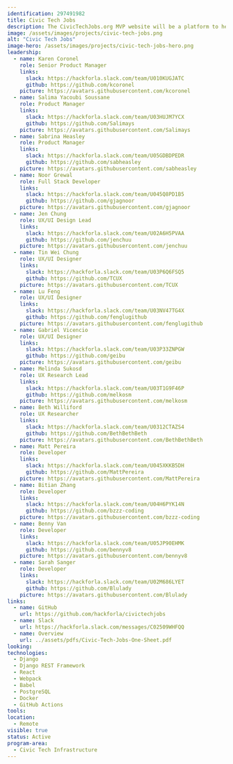 ```yaml
---
identification: 297491982
title: Civic Tech Jobs
description: The CivicTechJobs.org MVP website will be a platform to help prospective volunteers find inter disciplinary projects that will be useful for their career development while contributing to positive civic impact and a CMS for Hack for LA projects to be able to list their open roles.<br><br>The tool will match volunteers by availability, role, and program area. Future iterations of the platform will focus helping volunteers find volunteer opportunities that match paid job postings, so that a volunteer can better prepare themselves for the marketplace.
image: /assets/images/projects/civic-tech-jobs.png
alt: "Civic Tech Jobs"
image-hero: /assets/images/projects/civic-tech-jobs-hero.png
leadership: 
  - name: Karen Coronel
    role: Senior Product Manager
    links:
      slack: https://hackforla.slack.com/team/U010KUGJATC
      github: https://github.com/kcoronel
    picture: https://avatars.githubusercontent.com/kcoronel
  - name: Salima Yacoubi Soussane 
    role: Product Manager
    links:
      slack: https://hackforla.slack.com/team/U03HUJM7YCX
      github: https://github.com/Salimays
    picture: https://avatars.githubusercontent.com/Salimays
  - name: Sabrina Heasley
    role: Product Manager
    links:
      slack: https://hackforla.slack.com/team/U05GDBDPEDR
      github: https://github.com/sabheasley
    picture: https://avatars.githubusercontent.com/sabheasley
  - name: Noor Grewal
    role: Full Stack Developer
    links:
      slack: https://hackforla.slack.com/team/U045Q8PD1B5
      github: https://github.com/gjagnoor
    picture: https://avatars.githubusercontent.com/gjagnoor 
  - name: Jen Chung
    role: UX/UI Design Lead
    links:
      slack: https://hackforla.slack.com/team/U02A6H5PVAA
      github: https://github.com/jenchuu
    picture: https://avatars.githubusercontent.com/jenchuu
  - name: Tin Wei Chung
    role: UX/UI Designer
    links:
      slack: https://hackforla.slack.com/team/U03P6Q6FSQ5
      github: https://github.com/TCUX
    picture: https://avatars.githubusercontent.com/TCUX
  - name: Lu Feng
    role: UX/UI Designer
    links:
      slack: https://hackforla.slack.com/team/U03NV47TG4X
      github: https://github.com/fenglugithub
    picture: https://avatars.githubusercontent.com/fenglugithub
  - name: Gabriel Vicencio
    role: UX/UI Designer
    links:
      slack: https://hackforla.slack.com/team/U03P33ZNPGW
      github: https://github.com/geibu
    picture: https://avatars.githubusercontent.com/geibu
  - name: Melinda Sukosd
    role: UX Research Lead
    links:
      slack: https://hackforla.slack.com/team/U03T1G9F46P
      github: https://github.com/melkosm
    picture: https://avatars.githubusercontent.com/melkosm
  - name: Beth Williford
    role: UX Researcher
    links:
      slack: https://hackforla.slack.com/team/U0312CTAZS4
      github: https://github.com/BethBethBeth
    picture: https://avatars.githubusercontent.com/BethBethBeth
  - name: Matt Pereira
    role: Developer
    links:
      slack: https://hackforla.slack.com/team/U045XKKB5DH
      github: https://github.com/MattPereira
    picture: https://avatars.githubusercontent.com/MattPereira 
  - name: Bitian Zhang
    role: Developer
    links:
      slack: https://hackforla.slack.com/team/U04H6PYK14N
      github: https://github.com/bzzz-coding
    picture: https://avatars.githubusercontent.com/bzzz-coding
  - name: Benny Van
    role: Developer
    links:
      slack: https://hackforla.slack.com/team/U05JP90EHMK
      github: https://github.com/bennyv8
    picture: https://avatars.githubusercontent.com/bennyv8
  - name: Sarah Sanger
    role: Developer
    links:
      slack: https://hackforla.slack.com/team/U02M686LYET
      github: https://github.com/Blulady
    picture: https://avatars.githubusercontent.com/Blulady
links: 
  - name: GitHub
    url: https://github.com/hackforla/civictechjobs
  - name: Slack
    url: https://hackforla.slack.com/messages/C02509WHFQQ
  - name: Overview
    url: ../assets/pdfs/Civic-Tech-Jobs-One-Sheet.pdf
looking: 
technologies: 
  - Django
  - Django REST Framework
  - React
  - Webpack
  - Babel
  - PostgreSQL
  - Docker
  - GitHub Actions
tools: 
location: 
  - Remote
visible: true
status: Active
program-area: 
  - Civic Tech Infrastructure
---
```

